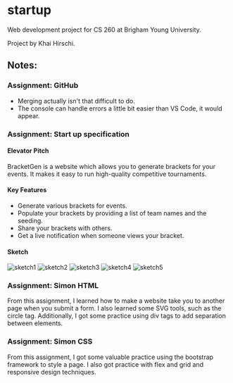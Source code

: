 # startup
Web development project for CS 260 at Brigham Young University.

Project by Khai Hirschi.

## Notes:

### Assignment: GitHub
- Merging actually isn't that difficult to do.
- The console can handle errors a little bit easier than VS Code, it would appear.

### Assignment: Start up specification

#### Elevator Pitch
BracketGen is a website which allows you to generate brackets for your events. It makes it easy to run high-quality competitive tournaments.

#### Key Features
- Generate various brackets for events.
- Populate your brackets by providing a list of team names and the seeding.
- Share your brackets with others.
- Get a live notification when someone views your bracket.

#### Sketch
![sketch1](https://user-images.githubusercontent.com/25139942/214756833-d0670b70-34ea-45f2-a12f-29514f27a56f.JPG)
![sketch2](https://user-images.githubusercontent.com/25139942/214756842-87fecf2e-eb1c-439b-9d54-c2765cdb2d4b.JPG)
![sketch3](https://user-images.githubusercontent.com/25139942/214756846-2c5b0bd8-b5f7-43d1-bc19-03eee2ba1238.JPG)
![sketch4](https://user-images.githubusercontent.com/25139942/214756849-740e9acd-d20d-4bb8-886f-c03b46644cae.JPG)
![sketch5](https://user-images.githubusercontent.com/25139942/214756851-6d810512-cd7f-4a03-8f16-064d5de452e0.JPG)

### Assignment: Simon HTML
From this assignment, I learned how to make a website take you to another page when you submit a form. I also learned some SVG tools, such as the circle tag. Additionally, I got some practice using div tags to add separation between elements.

### Assignment: Simon CSS
From this assignment, I got some valuable practice using the bootstrap framework to style a page. I also got practice with flex and grid and responsive design techniques.
